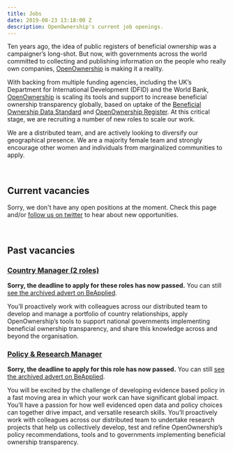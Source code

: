 ```yaml
---
title: Jobs
date: 2019-08-23 13:18:00 Z
description: OpenOwnership's current job openings.
---
```


Ten years ago, the idea of public registers of beneficial ownership was a campaigner’s long-shot. But now, with governments across the world committed to collecting and publishing information on the people who really own companies, [OpenOwnership](http://openownership.org) is making it a reality. 

With backing from multiple funding agencies, including the UK’s Department for International Development (DFID) and the World Bank, [OpenOwnership](http://openownership.org) is scaling its tools and support to increase beneficial ownership transparency globally, based on uptake of the [Beneficial Ownership Data Standard](http://standard.openownership.org/en/v0-1/) and [OpenOwnership Register](https://register.openownership.org). At this critical stage, we are recruiting a number of new roles to scale our work. 

We are a distributed team, and are actively looking to diversify our geographical presence. We are a majority female team and strongly encourage other women and individuals from marginalized communities to apply.

<br>

## Current vacancies
Sorry, we don't have any open positions at the moment. Check this page and/or [follow us on twitter](https://twitter.com/openownership) to hear about new opportunities.

<br>

## Past vacancies

### [Country Manager (2 roles)](https://app.beapplied.com/apply/bmowpus57u)

**Sorry, the deadline to apply for these roles has now passed.** You can still [see the archived advert on BeApplied](https://app.beapplied.com/apply/bmowpus57u).

You’ll proactively work with colleagues across our distributed team to develop and manage a portfolio of country relationships, apply OpenOwnership’s tools to support national governments implementing beneficial ownership transparency, and share this knowledge across and beyond the organisation.


### [Policy & Research Manager](https://app.beapplied.com/apply/0nsvo7swpn)

**Sorry, the deadline to apply for this role has now passed.** You can still [see the archived advert on BeApplied](https://app.beapplied.com/apply/0nsvo7swpn).

You will be excited by the challenge of developing evidence based policy in a fast moving area in which your work can have significant global impact. You’ll have a passion for how well evidenced open data and policy choices can together drive impact, and versatile research skills. You’ll proactively work with colleagues across our distributed team to undertake research projects that help us collectively develop, test and refine OpenOwnership’s policy recommendations, tools and to governments implementing beneficial ownership transparency. 